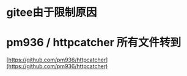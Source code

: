 # gitee由于限制原因
# pm936 / httpcatcher 所有文件转到
[https://github.com/pm936/httpcatcher](https://github.com/pm936/httpcatcher)